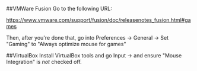 ##VMWare Fusion
Go to the following URL:

https://www.vmware.com/support/fusion/doc/releasenotes_fusion.html#games

Then, after you're done that, go into Preferences -> General -> Set "Gaming" to "Always optimize mouse for games"

##VirtualBox
Install VirtualBox tools and go Input -> and ensure "Mouse Integration" is *not* checked off.
